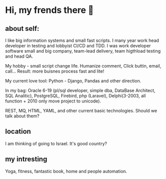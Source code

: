 # Hi, my frends there 👋

## about self:

I like big information systems and small fast scripts. I many year work head developer in testing and lobbyist CI/CD and TDD.
I was work developer software small and big company, team-lead delivery, team higthload testing and head QA.

My hobby - small script change life. Humanize сomment, Click buttin, email, call... Result: more buisnes process fast and lite!

My current love tool: Python - Django, Pandas and other direction.

In my bag: Oracle 6-19 (pl/sql developer, simple dba, DataBase Architect, SQL Analitic), PostgreSQL, Firebird, php (Laravel), Delphi(3-2003, all function + 2010 only move project to unicode).

REST, MQ, HTML, YAML, and other current basic technologies. Should we talk about them?

## location

I am thinking of going to Israel. It's good country?

## my intresting

Yoga, fitness, fantastic book, home and people automation.
